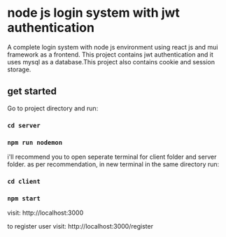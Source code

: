 # node js login system with jwt authentication

A complete login system with node js environment using react js and mui framework as a frontend. This project contains jwt authentication and it uses mysql as a database.This project also contains cookie and session storage.

## get started

Go to project directory and run:

### `cd server`
### `npm run nodemon`

i'll recommend you to open seperate terminal for client folder and server folder.
as per recommendation, in new terminal in the same directory run:

### `cd client`
### `npm start`

visit: http://localhost:3000

to register user visit: http://localhost:3000/register
